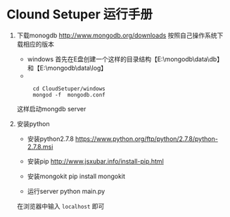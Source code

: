 Clound Setuper 运行手册
========================
1. 下载monogdb
    http://www.mongodb.org/downloads
    按照自己操作系统下载相应的版本
    + windows
    首先在E盘创建一个这样的目录结构【E:\mongodb\data\db】和【E:\mongodb\data\log】
    +       
        
            cd CloudSetuper/windows
            mongod -f  mongodb.conf

    这样启动mongdb server

2. 安装python

    + 安装python2.7.8 https://www.python.org/ftp/python/2.7.8/python-2.7.8.msi 

    + 安装pip http://www.jsxubar.info/install-pip.html

    + 安装mongokit  pip install mongokit

    + 运行server  python main.py

    在浏览器中输入 `localhost` 即可







